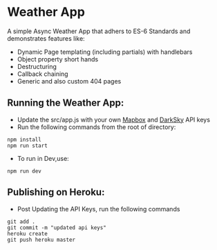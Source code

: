 # Weather App

A simple Async Weather App that adhers to ES-6 Standards and demonstrates features like:
* Dynamic Page templating (including partials) with handlebars
* Object property short hands
* Destructuring
* Callback chaining
* Generic and also custom 404 pages 

## Running the Weather App:

* Update the src/app.js with your own [Mapbox](https://www.mapbox.com/) and [DarkSky](https://darksky.net/dev) API keys
* Run the following commands from the root of directory:
``` 
npm install 
npm run start
```
* To run in Dev,use:

```
npm run dev
```


## Publishing on Heroku:

* Post Updating the API Keys, run the following commands

```
git add .
git commit -m "updated api keys"
heroku create
git push heroku master
```


